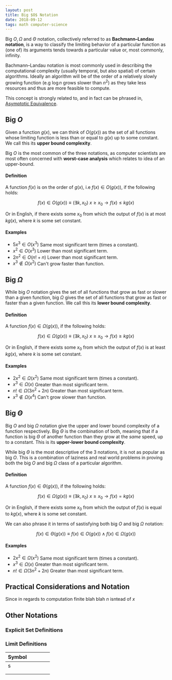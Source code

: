 ```yaml
---
layout: post
title: Big $O$ Notation
date: 2018-09-12
tags: math computer-science
---
```

Big $O,\Omega$ and $\Theta$ notation, collectively referred to as **Bachmann–Landau notation**, is a way to classify the limiting behavior of a particular function as (one of) its arguments tends towards a particular value or, most commonly, infinity.

Bachmann–Landau notation is most commonly used in describing the computational complexity (usually temporal, but also spatial) of certain algorithms. Ideally an algorithm will be of the order of a relatively slowly growing function (e.g $\log n$ grows slower than $n^2$) as they take less resources and thus are more feasible to compute.

This concept is strongly related to, and in fact can be phrased in, [Asymptotic Equivalence](\asymptotic-equivalence#relation-to-algorithmic-complexity).

## Big $O$
Given a function $g(x)$, we can think of $O(g(x))$ as the set of all functions whose limiting function is less than or equal to $g(x)$ up to some constant. We call this its **upper bound complexity**.

Big $O$ is the most common of the three notations, as computer scientists are most often concerned with **worst-case analysis** which relates to idea of an upper-bound.

#### Definition
A function $f(x)$ is on the order of $g(x)$, i.e $f(x)\in O(g(x))$, if the following holds:

$$f(x)\in O(g(x))\equiv (\exists k,x_0)\ x\ge x_0\rightarrow f(x)\le kg(x)$$

Or in English, if there exists some $x_0$ from which the output of $f(x)$ is at most $kg(x)$, where $k$ is some set constant.

#### Examples
- $5x^3\in O(x^3)$ Same most significant term (times a constant).
- $x^2\in O(x^3)$ Lower than most significant term.
- $2n^2\in O(n!+n)$ Lower than most significant term.
- $x^3\not\in\Omega(x^2)$ Can't grow faster than function.

## Big $\Omega$
While big $O$ notation gives the set of all functions that grow as fast or slower than a given function, big $\Omega$ gives the set of all functions that grow as fast or faster than a given function. We call this its **lower bound complexity**.

#### Definition
A function $f(x)\in\Omega(g(x))$, if the following holds:

$$f(x)\in\Omega(g(x))\equiv (\exists k,x_0)\ x\ge x_0\rightarrow f(x)\ge kg(x)$$

Or in English, if there exists some $x_0$ from which the output of $f(x)$ is at least $kg(x)$, where $k$ is some set constant.

#### Examples
- $2x^2\in\Omega(x^2)$ Same most significant term (times a constant).
- $x^3\in\Omega(x)$ Greater than most significant term.
- $n!\in\Omega(3n^2+2n)$ Greater than most significant term.
- $x^3\not\in\Omega(x^4)$ Can't grow slower than function.

## Big $\Theta$
Big $O$ and big $\Omega$ notation give the upper and lower bound complexity of a function respectively. Big $\Theta$ is the combination of both, meaning that if a function is big $\Theta$ of another function than they grow at the *same* speed, up to a constant. This is its **upper-lower bound complexity**.

While big $\Theta$ is the most descriptive of the 3 notations, it is not as popular as big $O$. This is a combination of laziness and real world problems in proving both the big $O$ and big $\Omega$ class of a particular algorithm.

#### Definition
A function $f(x)\in\Theta(g(x))$, if the following holds:

$$f(x)\in\Omega(g(x))\equiv (\exists k,x_0)\ x\ge x_0\rightarrow f(x)= kg(x)$$

Or in English, if there exists some $x_0$ from which the output of $f(x)$ is equal to $kg(x)$, where $k$ is some set constant.

We can also phrase it in terms of sastisfying both big $O$ and big $\Omega$ notation:

$$f(x)\in\Theta(g(x))\equiv f(x)\in O(g(x))\wedge f(x)\in\Omega(g(x))$$

#### Examples
- $2x^2\in\Omega(x^2)$ Same most significant term (times a constant).
- $x^3\in\Omega(x)$ Greater than most significant term.
- $n!\in\Omega(3n^2+2n)$ Greater than most significant term.

## Practical Considerations and Notation
Since in regards to computation finite blah blah $n$ isntead of $x$

## Other Notations

### Explicit Set Definitions
### Limit Definitions

|Symbol||   |   |   |
|---|---|---|---|---|
| s  |   |   |   |   |
|   |   |   |   |   |
|   |   |   |   |   |
